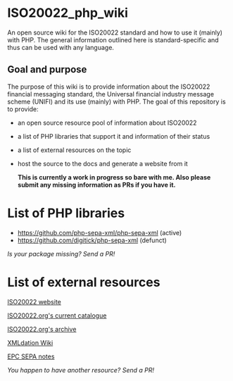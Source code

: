 # ISO20022_php_wiki
An open source wiki for the ISO20022 standard and how to use it (mainly) with PHP. The general information outlined here is standard-specific and thus can be used with any language.

## Goal and purpose
  The purpose of this wiki is to provide information about the ISO20022 financial messaging standard, the Universal financial industry message scheme (UNIFI) and its use (mainly) with PHP. 
  The goal of this repository is to provide:
- an open source resource pool of information about ISO20022
- a list of PHP libraries that support it and information of their status
- a list of external resources on the topic
- host the source to the docs and generate a website from it

  **This is currently a work in progress so bare with me. Also please submit any missing information as PRs if you have it.**

# List of PHP libraries
- https://github.com/php-sepa-xml/php-sepa-xml (active)
- https://github.com/digitick/php-sepa-xml (defunct)

_Is your package missing? Send a PR!_

# List of external resources
 [ISO20022 website](https://www.iso20022.org/)

 [ISO20022.org's current catalogue](https://www.iso20022.org/full_catalogue.page)
 
 [ISO20022.org's archive](https://www.iso20022.org/message_archive.page)
 
 [XMLdation Wiki](https://wiki.xmldation.com/General_Information/ISO_20022)
 
 [EPC SEPA notes](http://www.europeanpaymentscouncil.eu/index.cfm/sepa-credit-transfer/iso-20022-message-standards/)

_You happen to have another resource? Send a PR!_
